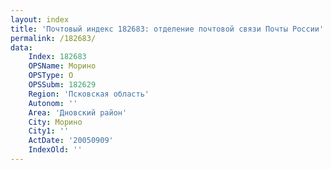 ```yaml
---
layout: index
title: 'Почтовый индекс 182683: отделение почтовой связи Почты России'
permalink: /182683/
data:
    Index: 182683
    OPSName: Морино
    OPSType: О
    OPSSubm: 182629
    Region: 'Псковская область'
    Autonom: ''
    Area: 'Дновский район'
    City: Морино
    City1: ''
    ActDate: '20050909'
    IndexOld: ''
---
```

